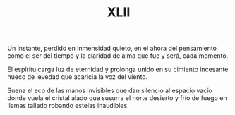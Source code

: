 ﻿---
title: XLII
categories:
- 111 sonetos
---

Un instante, perdido en inmensidad
quieto, en el ahora del pensamiento
como el ser del tiempo y la claridad
de alma que fue y será, cada momento.

El espíritu carga luz de eternidad
y prolonga unido en su cimiento
incesante hueco de levedad
que acaricia la voz del viento.

Suena el eco de las manos invisibles
que dan silencio al espacio vacío
donde vuela el cristal alado
que susurra el norte desierto y frío
de fuego en llamas tallado
robando estelas inaudibles.






